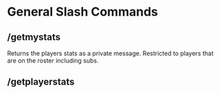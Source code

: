 # General Slash Commands

## /getmystats
Returns the players stats as a private message. Restricted to players that are on the roster including subs.

## /getplayerstats 
